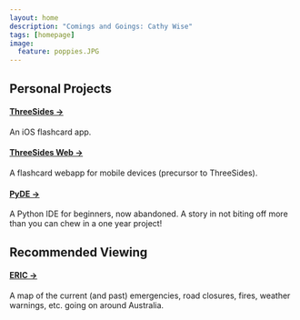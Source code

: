 ```yaml
---
layout: home
description: "Comings and Goings: Cathy Wise"
tags: [homepage]
image:
  feature: poppies.JPG
---
```


## Personal Projects

#### [ThreeSides →](/threesides-app)

An iOS flashcard app.

#### [ThreeSides Web →](/ThreeSides)

A flashcard webapp for mobile devices (precursor to ThreeSides).

#### [PyDE →](https://bitbucket.org/everbloom/pyde/wiki/Home)

A Python IDE for beginners, now abandoned. A story in not biting off more than you can chew in a one year project!

## Recommended Viewing

#### [ERIC →](http://eric.csiro.au)

A map of the current (and past) emergencies, road closures, fires, weather warnings, etc. going on around Australia.